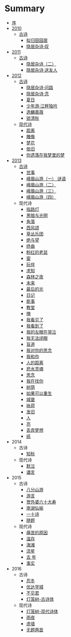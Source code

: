 # Summary

* [序](README.md)
* [2010](2010.md)
   * [古诗](2010_gu_shi.md)
       * [拟归田园居](ni_gui_tian_yuan_ju.md)
       * [隐居杂诗·叹](yin_ju_za_8bd7b7_tan.md)
* [2011](2011.md)
   * [古诗](2011_gu_shi.md)
       * [隐居杂诗（二）](yin_ju_za_shi_ff08_er_ff09.md)
       * [隐居杂诗·送友人](yin_ju_za_8bd7b7_song_you_ren.md)
* [2012](2012.md)
   * [古诗](2012_gu_shi.md)
       * [隐居杂诗·问路](yin_ju_za_8bd7b7_wen_lu.md)
       * [隐居杂诗·念](yin_ju_za_8bd7b7_nian.md)
       * [夏日](xia_ri.md)
       * [少年游·江畔独吟](shao_nian_6e38b7_jiang_pan_du_yin.md)
       * [逸麟嘉薇](yi_lin_jia_wei.md)
       * [锁清秋](suo_qing_qiu.md)
   * [现代诗](2012_xian_dai_shi.md)
       * [距离](ju_li.md)
       * [雕像](diao_xiang.md)
       * [梦花](meng_hua.md)
       * [依旧](yi_jiu.md)
       * [你遗落在我梦里的梦](ni_yi_luo_zai_wo_meng_li_de_meng.md)
* [2013](2013.md)
   * [古诗](gu_shi.md)
       * [世事](shi_shi.md)
       * [峨眉山游（一） 谜语](e_mei_shan_you_ff08_yi_ff09_mi_yu.md)
       * [峨眉山游（二）](e_mei_shan_you_ff08_er_ff09.md)
       * [峨眉山游（三）](e_mei_shan_you_ff08_san_ff09.md)
       * [峨眉山游（四）](e_mei_shan_you_ff08_si_ff09.md)
   * 现代诗
       * [指路灯](zhi_lu_deng.md)
       * [黑暗与光明](hei_an_yu_guang_ming.md)
       * [角落](jiao_luo.md)
       * [西风颂](xi_feng_song.md)
       * [草丛乐团](cao_cong_le_tuan.md)
       * [绝与望](jue_yu_wang.md)
       * [终曲](zhong_qu.md)
       * [粉红的老鼠](fen_hong_de_lao_shu.md)
       * [窗](chuang.md)
       * [玩伴](wan_ban.md)
       * [求知](qiu_zhi.md)
       * [森林之夜](sen_lin_zhi_ye.md)
       * [未来](wei_lai.md)
       * [最后的光](zui_hou_de_guang.md)
       * [日记](ri_ji.md)
       * [斯事](si_shi.md)
       * [教堂](jiao_tang.md)
       * [掩](yan.md)
       * [我看见了](wo_kan_jian_le.md)
       * [我看到了](wo_kan_dao_le.md)
       * [我的左眼在哭泣](wo_de_zuo_yan_zai_ku_qi.md)
       * [我无法闭眼](wo_wu_fa_bi_yan.md)
       * [盲道](mang_dao.md)
       * [我对你的思念](wo_dui_ni_de_si_nian.md)
       * [我和你](wo_he_ni.md)
       * [人的距离](ren_de_ju_li.md)
       * [悲水灵魂](bei_shui_ling_hun.md)
       * [思念](si_nian.md)
       * [我在找你](wo_zai_zhao_ni.md)
       * [树荫](shu_yin.md)
       * [如果可以重生](ru_guo_ke_yi_zhong_sheng.md)
       * [城堡](cheng_bao.md)
       * [咏荷](yong_he.md)
       * [发旧](fa_jiu.md)
       * [人](ren.md)
       * [亮](liang.md)
       * [丢弃梦想](diu_qi_meng_xiang.md)
       * [纸](zhi.md)
* 2014
   * 古诗
       * [知秋](zhi_qiu.md)
   * 现代诗
       * [默泣](mo_qi.md)
       * [谶言](chen_yan.md)
* 2015
   * 古诗
       * [八分山游](ba_fen_shan_you.md)
       * [游言](you_yan.md)
       * [贺外婆六十大寿](he_wai_po_liu_shi_da_shou.md)
       * [南湖仙喻](nan_hu_xian_yu.md)
       * [一十诗](yi_shi_shi.md)
       * [随题](sui_ti.md)
   * 现代诗
       * [痛苦的原因](tong_ku_de_yuan_yin.md)
       * [温存](wen_cun.md)
       * [海滩](hai_tan.md)
       * [流星](liu_xing.md)
       * [去 年](qu_nian.md)
       * [事实](2015_shi_shi.md)
* 2016
   * 古诗
       * [忍冬](ren_dong.md)
       * [优达学城](you_da_xue_cheng.md)
       * [不见君](bu_jian_jun.md)
       * [灯笼树-古诗体](deng_long_6811-_gu_shi_ti.md)
   * 现代诗
       * [灯笼树-现代诗体](deng_long_6811-_xian_dai_shi_ti.md)
       * [雨夜](yu_ye.md)
       * [虚墙](xu_qiang.md)
       * [无题两首](wu_ti_liang_shou.md)

